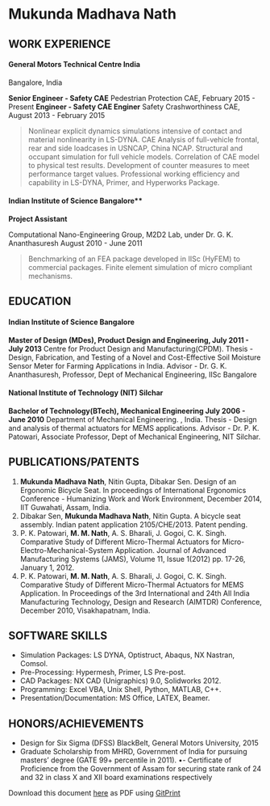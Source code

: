 # Mukunda Madhava Nath

## WORK EXPERIENCE
#### General Motors Technical Centre India
Bangalore, India

**Senior Engineer - Safety CAE**
Pedestrian Protection CAE,  February 2015 - Present
**Engineer - Safety CAE Enginer**
Safety Crashworthiness CAE, August 2013 - February 2015

> Nonlinear explicit dynamics simulations intensive of contact and material nonlinearity in LS-DYNA.
> CAE Analysis of full-vehicle frontal, rear and side loadcases in USNCAP, China NCAP.
> Structural and occupant simulation for full vehicle models.
> Correlation of CAE model to physical test results.
> Development of counter measures to meet performance target values.
> Professional working efficiency and capability in LS-DYNA, Primer, and Hyperworks Package.

#### Indian Institute of Science Bangalore**
**Project Assistant**

Computational Nano-Engineering Group, M2D2 Lab, under Dr. G. K. Ananthasuresh August 2010 - June 2011
> Benchmarking of an FEA package developed in IISc (HyFEM) to commercial packages.
> Finite element simulation of micro compliant mechanisms.

## EDUCATION
#### Indian Institute of Science Bangalore
**Master of Design (MDes), Product Design and Engineering, July 2011 - July 2013**
Centre for Product Design and Manufacturing(CPDM). 
Thesis - Design, Fabrication, and Testing of a Novel and Cost-Effective Soil Moisture Sensor Meter for Farming
Applications in India.
Advisor - Dr. G. K. Ananthasuresh, Professor, Dept of Mechanical Engineering, IISc Bangalore

#### National Institute of Technology (NIT) Silchar
**Bachelor of Technology(BTech), Mechanical Engineering July 2006 - June 2010**
Department of Mechanical Engineering. , India.
Thesis - Design and analysis of thermal actuators for MEMS applications.
Advisor - Dr. P. K. Patowari, Associate Professor, Dept of Mechanical Engineering, NIT Silchar.

## PUBLICATIONS/PATENTS
1. **Mukunda Madhava Nath**, Nitin Gupta, Dibakar Sen. Design of an Ergonomic Bicycle Seat. In proceedings of International Ergonomics Conference - Humanizing Work and Work Environment, December 2014, IIT Guwahati, Assam, India.
2. Dibakar Sen, **Mukunda Madhava Nath**, Nitin Gupta. A bicycle seat assembly. Indian patent application 2105/CHE/2013. Patent pending.
3. P. K. Patowari, **M. M. Nath**, A. S. Bharali, J. Gogoi, C. K. Singh. Comparative Study of Different Micro-Thermal Actuators for Micro-Electro-Mechanical-System Application. Journal of Advanced Manufacturing Systems (JAMS), Volume 11, Issue 1(2012) pp. 17-26, January 1, 2012.
4. P. K. Patowari, **M. M. Nath**, A. S. Bharali, J. Gogoi, C. K. Singh. Comparative Study of Different Micro-Thermal Actuators for MEMS Application. In Proceedings of the 3rd International and 24th All India Manufacturing Technology, Design and Research (AIMTDR) Conference, December 2010, Visakhapatnam, India.

## SOFTWARE SKILLS
- Simulation Packages: LS DYNA, Optistruct, Abaqus, NX Nastran, Comsol.
- Pre-Processing: Hypermesh, Primer, LS Pre-post.
- CAD Packages: NX CAD (Unigraphics) 9.0, Solidworks 2012.
- Programming: Excel VBA, Unix Shell, Python, MATLAB, C++.
- Presentation/Documentation: MS Office, LATEX, Beamer.

## HONORS/ACHIEVEMENTS
- Design for Six Sigma (DFSS) BlackBelt, General Motors University, 2015
- Graduate Scholarship from MHRD, Government of India for pursuing masters’ degree (GATE 99+ percentile
in 2011).
•- Certificate of Proficience from the Government of Assam for securing state rank of 24 and 32 in class X
and XII board examinations respectively

Download this document [here](https://gitprint.com/m2n037/CV_m2n037/blob/master/README.md) as PDF using [GitPrint](https://gitprint.com/)
